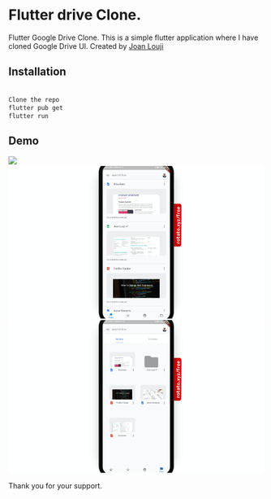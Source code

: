 # Flutter drive Clone. 

Flutter Google Drive Clone. 
This is a simple flutter application where I have cloned Google Drive UI.
Created by [Joan Louji](https://joanlouji.web.app/)

## Installation

``` 

Clone the repo 
flutter pub get
flutter run 

```


## Demo

<img src="Demo/GoogleDriveClone7.gif" height="300em" /> <br>
<img src="Demo/GoogleDriveClone1.png" height="300em" /> <br>
<img src="Demo/GoogleDriveClone2.png" height="300em" /> <br>


Thank you for your support. 

